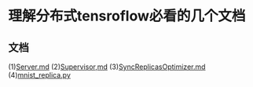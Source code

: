 # 理解分布式tensroflow必看的几个文档

## 文档
(1)[Server.md](https://github.com/tensorflow/tensorflow/blob/754048a0453a04a761e112ae5d99c149eb9910dd/tensorflow/g3doc/api_docs/python/functions_and_classes/shard3/tf.train.Server.md)
(2)[Supervisor,md](https://github.com/tensorflow/tensorflow/blob/master/tensorflow/g3doc/api_docs/python/functions_and_classes/shard6/tf.train.Supervisor.md)
(3)[SyncReplicasOptimizer.md](https://github.com/tensorflow/tensorflow/blob/master/tensorflow/g3doc/api_docs/python/functions_and_classes/shard3/tf.train.SyncReplicasOptimizer.md)
(4)[mnist_replica.py](https://github.com/tensorflow/tensorflow/blob/r0.11/tensorflow/tools/dist_test/python/mnist_replica.py)
